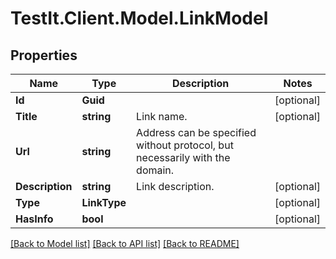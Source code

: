 # TestIt.Client.Model.LinkModel

## Properties

Name | Type | Description | Notes
------------ | ------------- | ------------- | -------------
**Id** | **Guid** |  | [optional] 
**Title** | **string** | Link name. | [optional] 
**Url** | **string** | Address can be specified without protocol, but necessarily with the domain. | 
**Description** | **string** | Link description. | [optional] 
**Type** | **LinkType** |  | [optional] 
**HasInfo** | **bool** |  | [optional] 

[[Back to Model list]](../README.md#documentation-for-models) [[Back to API list]](../README.md#documentation-for-api-endpoints) [[Back to README]](../README.md)

